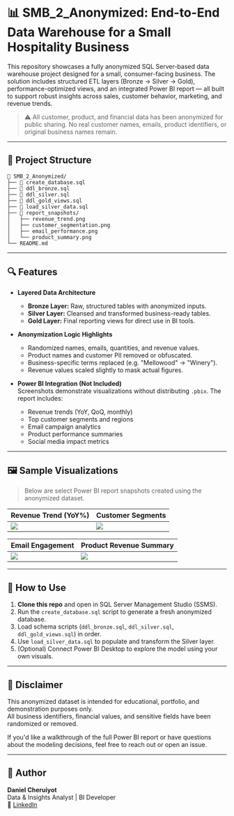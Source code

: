 
# 📊 SMB_2_Anonymized: End-to-End Data Warehouse for a Small Hospitality Business

This repository showcases a fully anonymized SQL Server-based data warehouse project designed for a small, consumer-facing business. The solution includes structured ETL layers (Bronze → Silver → Gold), performance-optimized views, and an integrated Power BI report — all built to support robust insights across sales, customer behavior, marketing, and revenue trends.

> ⚠️ All customer, product, and financial data has been anonymized for public sharing. No real customer names, emails, product identifiers, or original business names remain.

---

## 📁 Project Structure

```
📂 SMB_2_Anonymized/
├── 📜 create_database.sql
├── 📜 ddl_bronze.sql
├── 📜 ddl_silver.sql
├── 📜 ddl_gold_views.sql
├── 📜 load_silver_data.sql
├── 📸 report_snapshots/
│   ├── revenue_trend.png
│   ├── customer_segmentation.png
│   ├── email_performance.png
│   └── product_summary.png
└── README.md
```

---

## 🔍 Features

- **Layered Data Architecture**  
  - **Bronze Layer:** Raw, structured tables with anonymized inputs.
  - **Silver Layer:** Cleansed and transformed business-ready tables.
  - **Gold Layer:** Final reporting views for direct use in BI tools.

- **Anonymization Logic Highlights**  
  - Randomized names, emails, quantities, and revenue values.
  - Product names and customer PII removed or obfuscated.
  - Business-specific terms replaced (e.g. "Mellowood" → "Winery").
  - Revenue values scaled slightly to mask actual figures.

- **Power BI Integration (Not Included)**  
  Screenshots demonstrate visualizations without distributing `.pbix`. The report includes:
  - Revenue trends (YoY, QoQ, monthly)
  - Top customer segments and regions
  - Email campaign analytics
  - Product performance summaries
  - Social media impact metrics

---

## 🖼️ Sample Visualizations

> Below are select Power BI report snapshots created using the anonymized dataset.

| Revenue Trend (YoY%) | Customer Segments |
|----------------------|-------------------|
| ![](report_snapshots/revenue_trend.png) | ![](report_snapshots/customer_segmentation.png) |

| Email Engagement | Product Revenue Summary |
|------------------|-------------------------|
| ![](report_snapshots/email_performance.png) | ![](report_snapshots/product_summary.png) |

---

## 🚀 How to Use

1. **Clone this repo** and open in SQL Server Management Studio (SSMS).
2. Run the `create_database.sql` script to generate a fresh anonymized database.
3. Load schema scripts (`ddl_bronze.sql`, `ddl_silver.sql`, `ddl_gold_views.sql`) in order.
4. Use `load_silver_data.sql` to populate and transform the Silver layer.
5. (Optional) Connect Power BI Desktop to explore the model using your own visuals.

---

## 🔐 Disclaimer

This anonymized dataset is intended for educational, portfolio, and demonstration purposes only.  
All business identifiers, financial values, and sensitive fields have been randomized or removed.

If you'd like a walkthrough of the full Power BI report or have questions about the modeling decisions, feel free to reach out or open an issue.

---

## 🧠 Author

**Daniel Cheruiyot**  
Data & Insights Analyst | BI Developer  
📧 [LinkedIn](https://www.linkedin.com/in/cheruiyotdaniel)  
